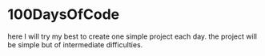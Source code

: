 # 100DaysOfCode
here I will try my best to create one simple project each day. the project will be simple but of intermediate difficulties.

